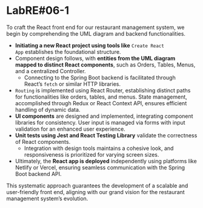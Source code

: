 # LabRE#06-1

To craft the React front end for our restaurant management system, we begin by comprehending the UML diagram and backend functionalities.

* **Initiating a new React project using tools like** `Create React App` establishes the foundational structure.
* Component design follows, with **entities from the UML diagram mapped to distinct React components**, such as Orders, Tables, Menus, and a centralized Controller.
  * Connecting to the Spring Boot backend is facilitated through React’s `fetch` or similar HTTP libraries.
* `Routing` is implemented using React Router, establishing distinct paths for functionalities like orders, tables, and menus. State management, accomplished through Redux or React Context API, ensures efficient handling of dynamic data.
* **UI components** are designed and implemented, integrating component libraries for consistency. User input is managed via forms with input validation for an enhanced user experience.
* **Unit tests using Jest and React Testing Library** validate the correctness of React components.
  * Integration with design tools maintains a cohesive look, and responsiveness is prioritized for varying screen sizes.
* Ultimately, the **React app is deployed** independently using platforms like Netlify or Vercel, ensuring seamless communication with the Spring Boot backend API.

This systematic approach guarantees the development of a scalable and user-friendly front end, aligning with our grand vision for the restaurant management system’s evolution.